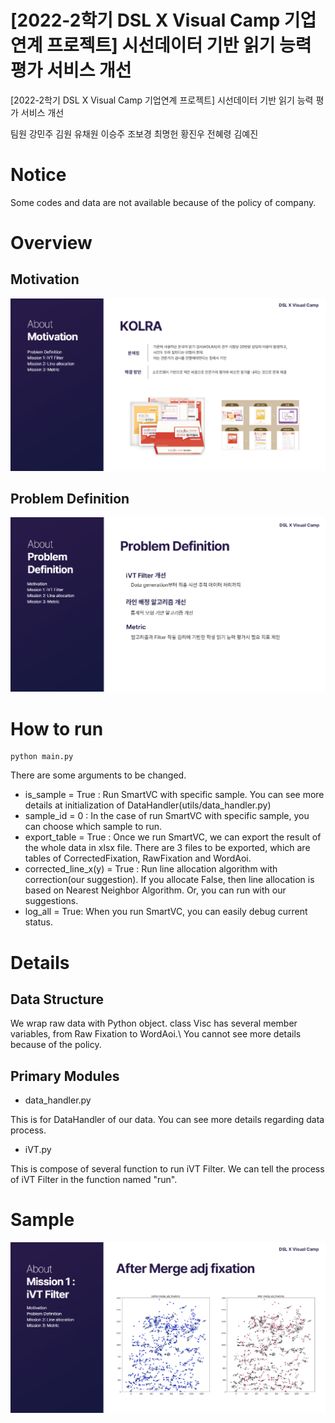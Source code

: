 # [2022-2학기 DSL X Visual Camp 기업연계 프로젝트] 시선데이터 기반 읽기 능력 평가 서비스 개선

[2022-2학기 DSL X Visual Camp 기업연계 프로젝트] 시선데이터 기반 읽기 능력 평가 서비스 개선

팀원 강민주 김원 유채원 이승주 조보경 최명헌 황진우 전혜령 김예진

# Notice

Some codes and data are not available because of the policy of company.

# Overview

## Motivation 
![사진](/figure/1.PNG)

## Problem Definition
![사진](/figure/2.PNG)

# How to run

```
python main.py
```

There are some arguments to be changed.
- is_sample = True : Run SmartVC with specific sample. You can see more details at initialization of DataHandler(utils/data_handler.py)
- sample_id = 0 : In the case of run SmartVC with specific sample, you can choose which sample to run.
- export_table = True : Once we run SmartVC, we can export the result of the whole data in xlsx file. There are 3 files to be exported, which are tables of CorrectedFixation, RawFixation and WordAoi.   
- corrected_line_x(y) = True : Run line allocation algorithm with correction(our suggestion). If you allocate False, then line allocation is based on Nearest Neighbor Algorithm. Or, you can run with our suggestions.
- log_all = True: When you run SmartVC, you can easily debug current status.

# Details
## Data Structure

We wrap raw data with Python object. class Visc has several member variables, from Raw Fixation to WordAoi.\\
You cannot see more details because of the policy.

## Primary Modules

- data_handler.py

This is for DataHandler of our data. You can see more details regarding data process. 

- iVT.py

This is compose of several function to run iVT Filter. We can tell the process of iVT Filter in the function named "run".

# Sample

![사진](/figure/3.PNG)
